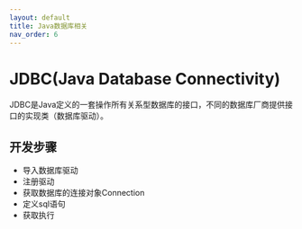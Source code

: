 ```yaml
---
layout: default
title: Java数据库相关
nav_order: 6
---
```


# JDBC(Java Database Connectivity)

JDBC是Java定义的一套操作所有关系型数据库的接口，不同的数据库厂商提供接口的实现类（数据库驱动）。

## 开发步骤

- 导入数据库驱动
- 注册驱动
- 获取数据库的连接对象Connection
- 定义sql语句
- 获取执行


